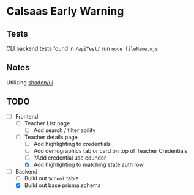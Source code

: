# Calsaas Early Warning


## Tests
CLI backend tests found in `/apiTest/` 
run `node fileName.mjs` 

## Notes

Utilizing [shadcn/ui](https://ui.shadcn.com/docs/components)

## TODO

- [ ] Frontend
    - [ ] Teacher List page
        - [ ] Add search / filter ability
    - [ ] Teacher details page
        - [ ] Add highlighting to credentials
        - [ ] Add demographics tab or card on top of Teacher Credentials
        - [ ] ?Add credential use counder
        - [x] Add highlighting to matching state auth row
- [ ] Backend
    - [ ] Build out `School` table
    - [x] Build out base prisma.schema
